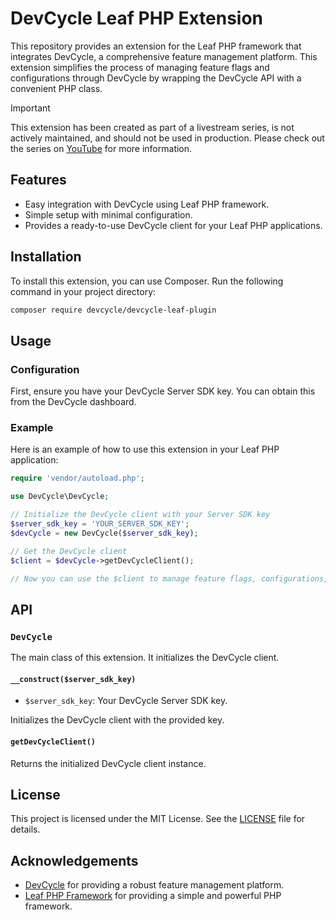 # DevCycle Leaf PHP Extension

This repository provides an extension for the Leaf PHP framework that integrates DevCycle, a comprehensive feature management platform. This extension simplifies the process of managing feature flags and configurations through DevCycle by wrapping the DevCycle API with a convenient PHP class.

> [!IMPORTANT]
> This extension has been created as part of a livestream series, is not actively maintained, and should not be used in production. Please check out the series on [YouTube](#) for more information.

## Features

- Easy integration with DevCycle using Leaf PHP framework.
- Simple setup with minimal configuration.
- Provides a ready-to-use DevCycle client for your Leaf PHP applications.

## Installation

To install this extension, you can use Composer. Run the following command in your project directory:

```bash
composer require devcycle/devcycle-leaf-plugin
```

## Usage

### Configuration

First, ensure you have your DevCycle Server SDK key. You can obtain this from the DevCycle dashboard.

### Example

Here is an example of how to use this extension in your Leaf PHP application:

```php
require 'vendor/autoload.php';

use DevCycle\DevCycle;

// Initialize the DevCycle client with your Server SDK key
$server_sdk_key = 'YOUR_SERVER_SDK_KEY';
$devCycle = new DevCycle($server_sdk_key);

// Get the DevCycle client
$client = $devCycle->getDevCycleClient();

// Now you can use the $client to manage feature flags, configurations, etc.
```

## API

### `DevCycle`

The main class of this extension. It initializes the DevCycle client.

#### `__construct($server_sdk_key)`

- `$server_sdk_key`: Your DevCycle Server SDK key.

Initializes the DevCycle client with the provided key.

#### `getDevCycleClient()`

Returns the initialized DevCycle client instance.

## License

This project is licensed under the MIT License. See the [LICENSE](LICENSE) file for details.

## Acknowledgements

- [DevCycle](https://devcycle.com/) for providing a robust feature management platform.
- [Leaf PHP Framework](https://leafphp.dev/) for providing a simple and powerful PHP framework.
